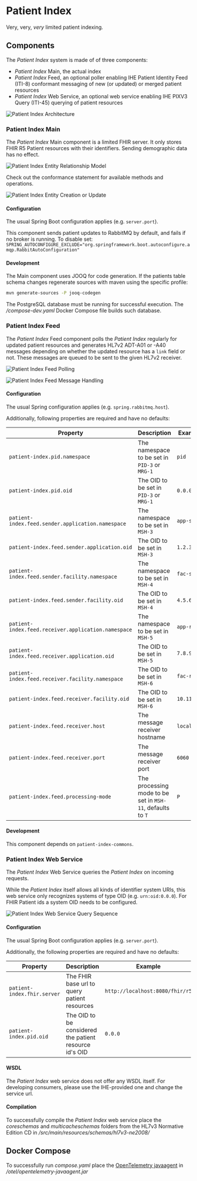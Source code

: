 # Patient Index

Very, very, *very* limited patient indexing.

## Components

The *Patient Index* system is made of of three components:

* *Patient Index* Main, the actual index
* *Patient Index* Feed, an optional poller enabling IHE Patient Identity Feed (ITI-8) conformant messaging of new (or updated) or merged patient resources
* *Patient Index* Web Service, an optional web service enabling IHE PIXV3 Query (ITI-45) querying of patient resources

![Patient Index Architecture](./architecture.svg)

### Patient Index Main

The *Patient Index* Main component is a limited FHIR server. It only stores FHIR R5 Patient resources with their identifiers. Sending demographic data has no effect.

![Patient Index Entity Relationship Model](./patient-index-main/erm.svg)

Check out the conformance statement for available methods and operations.

![Patient Index Entity Creation or Update](./patient-index-main/create-or-update.svg)

#### Configuration

The usual Spring Boot configuration applies (e.g. `server.port`).

This component sends patient updates to RabbitMQ by default, and fails if no broker is running. To disable set: `SPRING_AUTOCONFIGURE_EXCLUDE="org.springframework.boot.autoconfigure.amqp.RabbitAutoConfiguration"`

#### Development

The Main component uses JOOQ for code generation. If the patients table schema changes regenerate sources with maven using the specific profile:

```sh
mvn generate-sources -P jooq-codegen
```

The PostgreSQL database must be running for successful execution. The */compose-dev.yaml* Docker Compose file builds such database.

### Patient Index Feed

The *Patient Index* Feed component polls the *Patient Index* regularly for updated patient resources and generates HL7v2 ADT-A01 or -A40 messages depending on whether the updated resource has a `link` field or not. These messages are queued to be sent to the given HL7v2 receiver.

![Patient Index Feed Polling](./patient-index-feed/polling.svg)

![Patient Index Feed Message Handling](./patient-index-feed/message-handling.svg)

#### Configuration

The usual Spring configuration applies (e.g. `spring.rabbitmq.host`).

Additionally, following properties are required and have no defaults:

|Property|Description|Example|
|---|---|---|
|`patient-index.pid.namespace`|The namespace to be set in `PID-3` or `MRG-1`|`pid`|
|`patient-index.pid.oid`|The OID to be set in `PID-3` or `MRG-1`|`0.0.0`|
|`patient-index.feed.sender.application.namespace`|The namespace to be set in `MSH-3`|`app-s`|
|`patient-index.feed.sender.application.oid`|The OID to be set in `MSH-3`|`1.2.3`|
|`patient-index.feed.sender.facility.namespace`|The namespace to be set in `MSH-4`|`fac-s`|
|`patient-index.feed.sender.facility.oid`|The OID to be set in `MSH-4`|`4.5.6`|
|`patient-index.feed.receiver.application.namespace`|The namespace to be set in `MSH-5`|`app-r`|
|`patient-index.feed.receiver.application.oid`|The OID to be set in `MSH-5`|`7.8.9`|
|`patient-index.feed.receiver.facility.namespace`|The OID to be set in `MSH-6`|`fac-r`|
|`patient-index.feed.receiver.facility.oid`|The OID to be set in `MSH-6`|`10.11.12`|
|`patient-index.feed.receiver.host`|The message receiver hostname|`localhost`|
|`patient-index.feed.receiver.port`|The message receiver port|`6060`|
|`patient-index.feed.processing-mode`|The processing mode to be set in `MSH-11`, defaults to `T`|`P`|

#### Development

This component depends on `patient-index-commons`.

### Patient Index Web Service

The *Patient Index* Web Service queries the *Patient Index* on incoming requests.

While the *Patient Index* itself allows all kinds of identifier system URIs, this web service only recognizes systems of type OID (e.g. `urn:oid:0.0.0`). For FHIR Patient ids a system OID needs to be configured.

![Patient Index Web Service Query Sequence](./patient-index-ws/sequence.svg)

#### Configuration

The usual Spring Boot configuration applies (e.g. `server.port`).

Additionally, the following properties are required and have no defaults:

|Property|Description|Example|
|---|---|---|
|`patient-index.fhir.server`|The FHIR base url to query patient resources|`http://localhost:8080/fhir/r5`|
|`patient-index.pid.oid`|The OID to be considered the patient resource id's OID|`0.0.0`|

#### WSDL

The *Patient Index* web service does not offer any WSDL itself. For developing consumers, please use the IHE-provided one and change the service url.

#### Compilation

To successfully compile the *Patient Index* web service place the *coreschemas* and *multicacheschemas* folders from the HL7v3 Normative Edition CD in */src/main/resources/schemas/hl7v3-ne2008/*

## Docker Compose

To successfully run *compose.yaml* place the [OpenTelemetry javaagent](https://github.com/open-telemetry/opentelemetry-java-instrumentation/releases) in */otel/opentelemetry-javaagent.jar*
